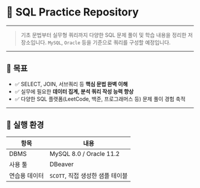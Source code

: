 # 📘 SQL Practice Repository

---
> 기초 문법부터 실무형 쿼리까지 다양한 SQL 문제 풀이 및 학습 내용을 정리한 저장소입니다.
> `MySQL`, `Oracle` 등을 기준으로 쿼리를 구성할 예정입니다.

---
## 🧩 목표

- ✅ SELECT, JOIN, 서브쿼리 등 **핵심 문법 완벽 이해**
- ✅ 실무에 필요한 **데이터 집계, 분석 쿼리 작성 능력 향상**
- ✅ 다양한 SQL 플랫폼(LeetCode, 백준, 프로그래머스 등) 문제 풀이 경험 축적

>
---
## 🧪 실행 환경

| 항목 | 내용 |
|------|------|
| DBMS | MySQL 8.0 / Oracle 11.2 |
| 사용 툴 | DBeaver |
| 연습용 데이터 | `SCOTT`, 직접 생성한 샘플 테이블 |
